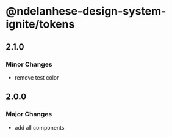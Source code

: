 # @ndelanhese-design-system-ignite/tokens

## 2.1.0

### Minor Changes

- remove test color

## 2.0.0

### Major Changes

- add all components
